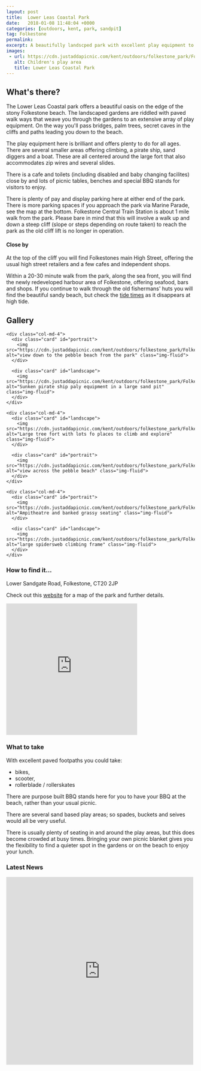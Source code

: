```yaml
---
layout: post
title:  Lower Leas Coastal Park
date:   2018-01-08 11:48:04 +0000
categories: [outdoors, kent, park, sandpit]
tag: Folkestone
permalink: 
excerpt: A beautifully landscped park with excellent play equipment to keep the children entertained for hours.  Close to Folkestones' stony beach and a pleasant stroll to the redeveloped harbour. 
images:
 - url: https://cdn.justaddapicnic.com/kent/outdoors/folkestone_park/Folkestone_1.jpg
   alt: Children's play area
   title: Lower Leas Coastal Park
---
```


## What's there?

The Lower Leas Coastal park offers a beautiful oasis on the edge of the stony Folkestone beach.  The landscaped gardens are riddled with paved walk ways that weave you through the gardens to an extensive array of play equipment.  On the way you'll pass bridges, palm trees, secret caves in the cliffs and paths leading you down to the beach.

The play equipment here is brilliant and offers plenty to do for all ages.  There are several smaller areas offering climbing, a pirate ship, sand diggers and a boat.  These are all centered around the large fort that also accommodates zip wires and several slides.

There is a cafe and toilets (including disabled and baby changing facilites) close by and lots of picnic tables, benches and special BBQ stands for visitors to enjoy. 

There is plenty of pay and display parking here at either end of the park. There is more parking spaces if you approach the park via Marine Parade, see the map at the bottom.  Folkestone Central Train Station is about 1 mile walk from the park.  Please bare in mind that this will involve a walk up and down a steep cliff (slope or steps depending on route taken) to reach the park as the old cliff lift is no longer in operation.

#### Close by

At the top of the cliff you will find Folkestones main High Street, offering the usual high street retailers and a few cafes and independent shops.

Within a 20-30 minute walk from the park, along the sea front, you will find the newly redeveloped harbour area of Folkestone, offering seafood, bars and shops.  If you continue to walk through the old fishermans' huts you will find the beautiful sandy beach, but check the [tide times](http://www.bbc.co.uk/weather/coast_and_sea/tide_tables/9/88) as it disappears at high tide.

## Gallery

<div class="container">

  <div class="row">

    <div class="col-md-4">
      <div class="card" id="portrait">
        <img src="https://cdn.justaddapicnic.com/kent/outdoors/folkestone_park/Folkestone_6.jpg" alt="view down to the pebble beach from the park" class="img-fluid">
      </div>

      <div class="card" id="landscape">
        <img src="https://cdn.justaddapicnic.com/kent/outdoors/folkestone_park/Folkestone_1.jpg" alt="Sunken pirate ship paly equipment in a large sand pit" class="img-fluid">
      </div>  
    </div>

    <div class="col-md-4">
      <div class="card" id="landscape">
        <img src="https://cdn.justaddapicnic.com/kent/outdoors/folkestone_park/Folkestone_12.jpg" alt="Large tree fort with lots fo places to climb and explore" class="img-fluid">
      </div>

      <div class="card" id="portrait">
        <img src="https://cdn.justaddapicnic.com/kent/outdoors/folkestone_park/Folkestone_11.jpg" alt="view across the pebble beach" class="img-fluid">
      </div>
    </div>

    <div class="col-md-4">
      <div class="card" id="portrait">
        <img src="https://cdn.justaddapicnic.com/kent/outdoors/folkestone_park/Folkestone_7.jpg" alt="Ampitheatre and banked grassy seating" class="img-fluid">
      </div>

      <div class="card" id="landscape">
        <img src="https://cdn.justaddapicnic.com/kent/outdoors/folkestone_park/Folkestone_10.jpg" alt="large spidersweb climbing frame" class="img-fluid">
      </div>
    </div>

  </div>      
</div>


### How to find it...

Lower Sandgate Road, Folkestone, CT20 2JP

Check out this [website](https://www.visitkent.co.uk/lower-leas-coastal-park/) for a map of the park and further details.

<iframe src="https://www.google.com/maps/embed?pb=!1m18!1m12!1m3!1d5013.608090966815!2d1.1669209160235585!3d51.07516725627587!2m3!1f0!2f0!3f0!3m2!1i1024!2i768!4f13.1!3m3!1m2!1s0x47debedf2ec5257f%3A0xc453be62f7fbc544!2sThe+Lower+Leas+Coastal+Park!5e0!3m2!1sen!2suk!4v1515499135384" width="350" height="350" frameborder="0" style="border:0" allowfullscreen></iframe>

### What to take

With excellent paved footpaths you could take:
* bikes,
* scooter,
* rollerblade / rollerskates

There are purpose built BBQ stands here for you to have your BBQ at the beach, rather than your usual picnic.

There are several sand based play areas; so spades, buckets and seives would all be very useful.

There is usually plenty of seating in and around the play areas, but this does become crowded at busy times.  Bringing your own picnic blanket gives you the flexibility to find a quieter spot in the gardens or on the beach to enjoy your lunch.

### Latest News

<div class="container">
  <div class="row">
    <div class="col-md-6">
      <!-- Facebook plugin code -->
      <iframe src="https://www.facebook.com/plugins/page.php?href=https%3A%2F%2Fwww.facebook.com%2FLower-Leas-Coastal-Park-Folkestone-177166597041%2F%3Fhc_ref%3DARTviQkfw3mS815PDAyEvUzvgRI_LPOaiXXlMT4j31OysHHdnTfCQ0u4yzpf9MUAtB4%26fref%3Dnf&tabs=timeline&width=500&height=500&small_header=true&adapt_container_width=true&hide_cover=false&show_facepile=true&appId" width="500" height="500" style="border:none;overflow:hidden" scrolling="no" frameborder="0" allowTransparency="true" allow="encrypted-media"></iframe>
    </div>
  </div>
</div>
